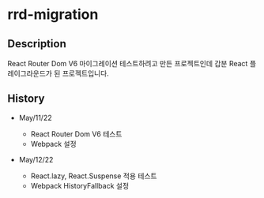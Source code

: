 # rrd-migration

## Description

React Router Dom V6 마이그레이션 테스트하려고 만든 프로젝트인데
갑분 React 플레이그라운드가 된 프로젝트입니다.

## History

- May/11/22

  - React Router Dom V6 테스트
  - Webpack 설정

- May/12/22

  - React.lazy, React.Suspense 적용 테스트
  - Webpack HistoryFallback 설정
